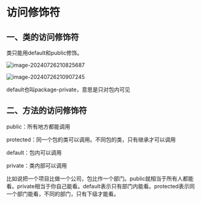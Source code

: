 # 访问修饰符



## 一、类的访问修饰符

类只能用default和public修饰。

![image-20240726210825687](https://csnotes.oss-cn-beijing.aliyuncs.com/photos/image-20240726210825687.png)

![image-20240726210907245](https://csnotes.oss-cn-beijing.aliyuncs.com/photos/image-20240726210907245.png)

default也叫package-private，意思是只对包内可见

## 二、方法的访问修饰符

public：所有地方都能调用

protected：同一个包的类可以调用。不同包的类，只有继承才可以调用

default：包内可以调用

private：类内部可以调用

比如说把一个项目比做一个公司，包比作一个部门。public就相当于所有人都能看。private相当于你自己能看。default表示只有部门内能看。protected表示同一个部门能看，不同的部门，只有下级才能看。